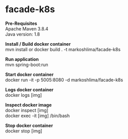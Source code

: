 # facade-k8s

**Pre-Requisites** <br />
Apache Maven 3.8.4 <br />
Java version: 1.8

**Install / Build docker container** <br />
mvn install or docker build . -t markoshlima/facade-k8s

**Run application** <br />
mvn spring-boot:run

**Start docker container** <br />
docker run -it -p 5005:8080 -d markoshlima/facade-k8s

**Logs docker container** <br />
docker logs [img]

**Inspect docker image** <br />
docker inspect [img] <br />
docker exec -it [img] /bin/bash

**Stop docker container** <br />
docker stop [img]